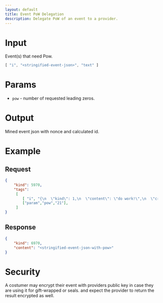 ```yaml
---
layout: default
title: Event PoW Delegation
description: Delegate PoW of an event to a provider.
---
```


# Input

Event(s) that need Pow.

```js
[ "i", "<stringified-event-json>", "text" ]
```

# Params

* `pow` - number of requested leading zeros.

# Output

Mined event json with nonce and calculated id.

# Example

## Request

```json
{
    "kind": 5970,
    "tags":
     [
        [ "i", "{\n  \"kind\": 1,\n  \"content\": \"do work!\",\n  \"created_at\": 1735252123,\n  \"tags\": []\n}", "text"],
        ["param","pow","21"],
     ]
}
```

## Response

```json
{
    "kind": 6970,
    "content": "<stringified-event-json-with-pow>"
}
```

# Security

A costumer may encrypt their event with providers public key in case they are using it for gift-wrapped or seals. and  expect the provider to return the result encrypted as well.

